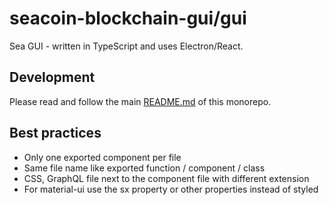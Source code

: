 # seacoin-blockchain-gui/gui

Sea GUI - written in TypeScript and uses Electron/React.

## Development

Please read and follow the main [README.md](https://github.com/ball-network/seacoin-blockchain-gui) of this monorepo.

## Best practices

- Only one exported component per file
- Same file name like exported function / component / class
- CSS, GraphQL file next to the component file with different extension
- For material-ui use the sx property or other properties instead of styled
